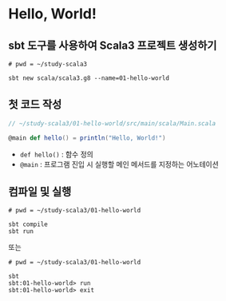# Hello, World!

## sbt 도구를 사용하여 Scala3 프로젝트 생성하기

```shell
# pwd = ~/study-scala3

sbt new scala/scala3.g8 --name=01-hello-world
```

## 첫 코드 작성

```scala
// ~/study-scala3/01-hello-world/src/main/scala/Main.scala

@main def hello() = println("Hello, World!")
```

- `def hello()` : 함수 정의
- `@main` : 프로그램 진입 시 실행할 메인 메서드를 지정하는 어노테이션

## 컴파일 및 실행

```shell
# pwd = ~/study-scala3/01-hello-world

sbt compile
sbt run
```

또는

```shell
# pwd = ~/study-scala3/01-hello-world

sbt
sbt:01-hello-world> run
sbt:01-hello-world> exit
```
